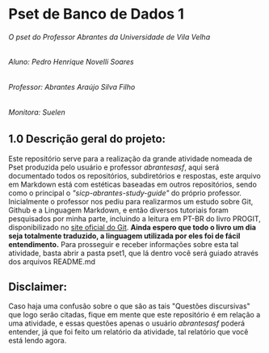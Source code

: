 # Pset de Banco de Dados 1
###### O pset do Professor Abrantes da Universidade de Vila Velha
###### Aluno: Pedro Henrique Novelli Soares
###### Professor: Abrantes Araújo Silva Filho
###### Monitora: Suelen
## 1.0 Descrição geral do projeto:
Este repositório serve para a realização da grande atividade nomeada de Pset produzida pelo usuário 
e professor *abrantesasf*, aqui será documentado todos os repositórios, subdiretórios e respostas, 
este arquivo em Markdown está com estéticas baseadas em outros repositórios, sendo como o principal 
o *"sicp-abrantes-study-guide"* do próprio professor.
Inicialmente o professor nos pediu para realizarmos um estudo sobre Git, Github e a Linguagem Markdown,
e então diversos tutoriais foram pesquisados por minha parte, incluindo a leitura em PT-BR do livro
PROGIT, disponibilizado no [site oficial do Git](https://git-scm.com/book/pt-br/v2). 
**Ainda espero que todo o livro um dia seja totalmente traduzido, a linguagem utilizada por eles foi
de fácil entendimento.**
Para prosseguir e receber informações sobre esta tal atividade, basta abrir a pasta pset1, que lá 
dentro você será guiado através dos arquivos README.md
## Disclaimer:
Caso haja uma confusão sobre o que são as tais "Questões discursivas" que logo serão citadas, fique
em mente que este repositório é em relação a uma atividade, e essas questões apenas o usuário *abrantesasf*
poderá entender, já que foi feito um relatório da atividade, tal relatório que você está lendo agora.


